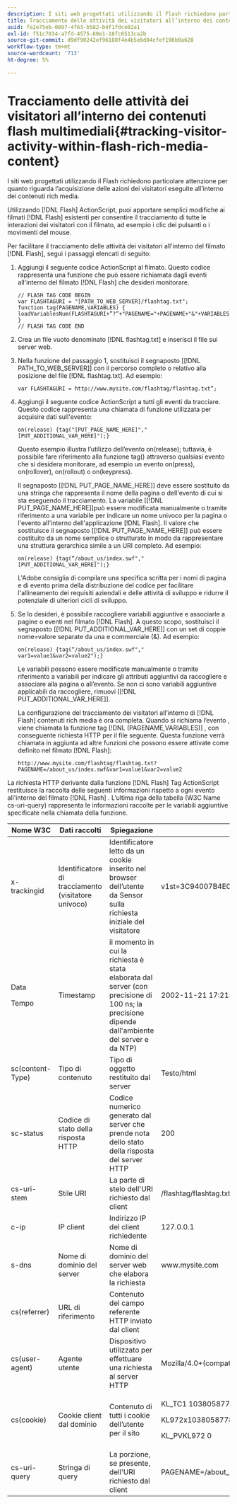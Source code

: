 ```yaml
---
description: I siti web progettati utilizzando il Flash richiedono particolare attenzione per quanto riguarda l’acquisizione delle azioni dei visitatori eseguite all’interno dei contenuti rich media.
title: Tracciamento delle attività dei visitatori all’interno dei contenuti flash multimediali
uuid: fe2e75eb-0897-4f63-b582-b4f1fdce02a1
exl-id: f51c7034-a7fd-4575-80e1-18fc6513ca2b
source-git-commit: d9df90242ef96188f4e4b5e6d04cfef196b0a628
workflow-type: tm+mt
source-wordcount: '713'
ht-degree: 5%

---
```


# Tracciamento delle attività dei visitatori all’interno dei contenuti flash multimediali{#tracking-visitor-activity-within-flash-rich-media-content}

I siti web progettati utilizzando il Flash richiedono particolare attenzione per quanto riguarda l’acquisizione delle azioni dei visitatori eseguite all’interno dei contenuti rich media.

Utilizzando [!DNL Flash] ActionScript, puoi apportare semplici modifiche ai filmati [!DNL Flash] esistenti per consentire il tracciamento di tutte le interazioni dei visitatori con il filmato, ad esempio i clic dei pulsanti o i movimenti del mouse.

Per facilitare il tracciamento delle attività dei visitatori all&#39;interno del filmato [!DNL Flash], segui i passaggi elencati di seguito:

1. Aggiungi il seguente codice ActionScript al filmato. Questo codice rappresenta una funzione che può essere richiamata dagli eventi all&#39;interno del filmato [!DNL Flash] che desideri monitorare.

   ```
   // FLASH TAG CODE BEGIN 
   var FLASHTAGURI = "[PATH_TO_WEB_SERVER]/flashtag.txt"; 
   function tag(PAGENAME,VARIABLES) { 
   loadVariablesNum(FLASHTAGURI+”?”+"PAGENAME="+PAGENAME+"&"+VARIABLES,0); 
   } 
   // FLASH TAG CODE END
   ```

1. Crea un file vuoto denominato [!DNL flashtag.txt] e inserisci il file sui server web.
1. Nella funzione del passaggio 1, sostituisci il segnaposto \[[!DNL PATH_TO_WEB_SERVER]\] con il percorso completo o relativo alla posizione del file [!DNL flashtag.txt]. Ad esempio:

   ```
   var FLASHTAGURI = http://www.mysite.com/flashtag/flashtag.txt”;
   ```

1. Aggiungi il seguente codice ActionScript a tutti gli eventi da tracciare. Questo codice rappresenta una chiamata di funzione utilizzata per acquisire dati sull&#39;evento:

   ```
   on(release) {tag("[PUT_PAGE_NAME_HERE]","[PUT_ADDITIONAL_VAR_HERE]");}
   ```

   Questo esempio illustra l’utilizzo dell’evento on(release); tuttavia, è possibile fare riferimento alla funzione tag() attraverso qualsiasi evento che si desidera monitorare, ad esempio un evento on(press), on(rollover), on(rollout) o on(keypress).

   Il segnaposto \[[!DNL PUT_PAGE_NAME_HERE]\] deve essere sostituito da una stringa che rappresenta il nome della pagina o dell&#39;evento di cui si sta eseguendo il tracciamento. La variabile \[[!DNL PUT_PAGE_NAME_HERE]\]può essere modificata manualmente o tramite riferimento a una variabile per indicare un nome univoco per la pagina o l&#39;evento all&#39;interno dell&#39;applicazione [!DNL Flash]. Il valore che sostituisce il segnaposto \[[!DNL PUT_PAGE_NAME_HERE]\] può essere costituito da un nome semplice o strutturato in modo da rappresentare una struttura gerarchica simile a un URI completo. Ad esempio:

   ```
   on(release) {tag(“/about_us/index.swf","[PUT_ADDITIONAL_VAR_HERE]");}
   ```

   L&#39;Adobe consiglia di compilare una specifica scritta per i nomi di pagina e di evento prima della distribuzione del codice per facilitare l&#39;allineamento dei requisiti aziendali e delle attività di sviluppo e ridurre il potenziale di ulteriori cicli di sviluppo.

1. Se lo desideri, è possibile raccogliere variabili aggiuntive e associarle a pagine o eventi nel filmato [!DNL Flash]. A questo scopo, sostituisci il segnaposto \[[!DNL PUT_ADDITIONAL_VAR_HERE]\] con un set di coppie nome=valore separate da una e commerciale (&amp;). Ad esempio:

   ```
   on(release) {tag(“/about_us/index.swf"," var1=value1&var2=value2");}
   ```

   Le variabili possono essere modificate manualmente o tramite riferimento a variabili per indicare gli attributi aggiuntivi da raccogliere e associare alla pagina o all’evento. Se non ci sono variabili aggiuntive applicabili da raccogliere, rimuovi \[[!DNL PUT_ADDITIONAL_VAR_HERE]\].

   La configurazione del tracciamento dei visitatori all’interno di [!DNL Flash] contenuti rich media è ora completa. Quando si richiama l’evento , viene chiamata la funzione tag [!DNL (PAGENAME,VARIABLES)] , con conseguente richiesta HTTP per il file seguente. Questa funzione verrà chiamata in aggiunta ad altre funzioni che possono essere attivate come definito nel filmato [!DNL Flash]:

   ```
   http://www.mysite.com/flashtag/flashtag.txt?PAGENAME=/about_us/index.swf&var1=value1&var2=value2
   ```

La richiesta HTTP derivante dalla funzione [!DNL Flash] Tag ActionScript restituisce la raccolta delle seguenti informazioni rispetto a ogni evento all&#39;interno del filmato [!DNL Flash] . L’ultima riga della tabella (W3C Name cs-uri-query) rappresenta le informazioni raccolte per le variabili aggiuntive specificate nella chiamata della funzione.

<table id="table_A7ED9D38F36B4405947B2F48EA94D3C4"> 
 <thead> 
  <tr> 
   <th colname="col1" class="entry"> Nome W3C </th> 
   <th colname="col2" class="entry"> Dati raccolti </th> 
   <th colname="col3" class="entry"> Spiegazione </th> 
   <th colname="col4" class="entry"> Esempio </th> 
  </tr> 
 </thead>
 <tbody> 
  <tr> 
   <td colname="col1"> x-trackingid </td> 
   <td colname="col2"> Identificatore di tracciamento (visitatore univoco) </td> 
   <td colname="col3"> Identificatore letto da un cookie inserito nel browser dell’utente da <span class="wintitle"> Sensor </span> sulla richiesta iniziale del visitatore </td> 
   <td colname="col4"> v1st=3C94007B4E01F9C2 </td> 
  </tr> 
  <tr> 
   <td colname="col1"> <p>Data </p> <p>Tempo </p> </td> 
   <td colname="col2"> Timestamp </td> 
   <td colname="col3"> il momento in cui la richiesta è stata elaborata dal server (con precisione di 100 ns; la precisione dipende dall'ambiente del server e da NTP) </td> 
   <td colname="col4"> 2002-11-21 17:21:45.123 </td> 
  </tr> 
  <tr> 
   <td colname="col1"> sc(content-Type) </td> 
   <td colname="col2"> Tipo di contenuto </td> 
   <td colname="col3"> Tipo di oggetto restituito dal server </td> 
   <td colname="col4"> Testo/html </td> 
  </tr> 
  <tr> 
   <td colname="col1"> sc-status </td> 
   <td colname="col2"> Codice di stato della risposta HTTP </td> 
   <td colname="col3"> Codice numerico generato dal server che prende nota dello stato della risposta del server HTTP </td> 
   <td colname="col4"> 200 </td> 
  </tr> 
  <tr> 
   <td colname="col1"> cs-uri-stem </td> 
   <td colname="col2"> Stile URI </td> 
   <td colname="col3"> La parte di stelo dell'URI richiesto dal client </td> 
   <td colname="col4"> /flashtag/flashtag.txt </td> 
  </tr> 
  <tr> 
   <td colname="col1"> c-ip </td> 
   <td colname="col2"> IP client </td> 
   <td colname="col3"> Indirizzo IP del client richiedente </td> 
   <td colname="col4"> 127.0.0.1 </td> 
  </tr> 
  <tr> 
   <td colname="col1"> s-dns </td> 
   <td colname="col2"> Nome di dominio del server </td> 
   <td colname="col3"> Nome di dominio del server web che elabora la richiesta </td> 
   <td colname="col4"> www.mysite.com </td> 
  </tr> 
  <tr> 
   <td colname="col1"> cs(referrer) </td> 
   <td colname="col2"> URL di riferimento </td> 
   <td colname="col3"> Contenuto del campo referente HTTP inviato dal client </td> 
   <td colname="col4"></td> 
  </tr> 
  <tr> 
   <td colname="col1"> cs(user-agent) </td> 
   <td colname="col2"> Agente utente </td> 
   <td colname="col3"> Dispositivo utilizzato per effettuare una richiesta al server HTTP </td> 
   <td colname="col4"> Mozilla/4.0+(compatibile;+MSIE+6.0; +Windows+NT+5.1) </td> 
  </tr> 
  <tr> 
   <td colname="col1"> cs(cookie) </td> 
   <td colname="col2"> Cookie client dal dominio </td> 
   <td colname="col3"> Contenuto di tutti i cookie dell’utente per il sito </td> 
   <td colname="col4"> <p>KL_TC1 1038058778312 </p> <p>KL972x1038058778312282052 </p> <p>KL_PVKL972 0 </p> </td> 
  </tr> 
  <tr> 
   <td colname="col1"> cs-uri-query </td> 
   <td colname="col2"> Stringa di query </td> 
   <td colname="col3"> La porzione, se presente, dell'URI richiesto dal client </td> 
   <td colname="col4"> PAGENAME=/about_us/index.swf&amp;var1=value1&amp;var2=value2 </td> 
  </tr> 
 </tbody> 
</table>

